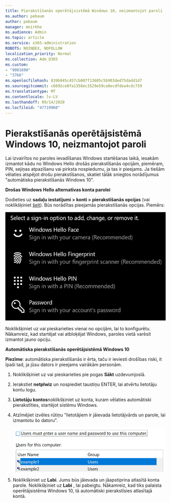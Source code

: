 ```yaml
---
title: Pierakstīšanās operētājsistēmā Windows 10, neizmantojot paroli
ms.author: pebaum
author: pebaum
manager: mnirkhe
ms.audience: Admin
ms.topic: article
ms.service: o365-administration
ROBOTS: NOINDEX, NOFOLLOW
localization_priority: Normal
ms.collection: Adm_O365
ms.custom:
- "9001690"
- "3766"
ms.openlocfilehash: 839b945c457cb007f13605c5b903ded75dadd1d7
ms.sourcegitcommit: c6692ce0fa1358ec3529e59ca0ecdfdea4cdc759
ms.translationtype: MT
ms.contentlocale: lv-LV
ms.lasthandoff: 09/14/2020
ms.locfileid: "47719960"
---
```

# <a name="sign-in-to-windows-10-without-using-a-password"></a>Pierakstīšanās operētājsistēmā Windows 10, neizmantojot paroli

Lai izvairītos no paroles ievadīšanas Windows startēšanas laikā, iesakām izmantot kādu no Windows Hello drošās pierakstīšanās opcijām, piemēram, PIN, sejiņas atpazīšanu vai pirksta nospiedumu, ja tas ir pieejams. Ja tiešām vēlaties atspējot drošu pierakstīšanos, skatiet tālāk sniegtos norādījumus "automātiska pierakstīšanās Windows 10".

**Drošas Windows Hello alternatīvas konta parolei**

Dodieties uz **sadaļu iestatījumi > konti > pierakstīšanās opcijas** (vai noklikšķiniet [šeit](ms-settings:signinoptions?activationSource=GetHelp)). Būs norādītas pieejamās pierakstīšanās opcijas. Piemērs:

![Pierakstīšanās opcijas.](media/sign-in-options.png)

Noklikšķiniet uz vai pieskarieties vienai no opcijām, lai to konfigurētu. Nākamreiz, kad startējat vai atbloķējat Windows, paroles vietā varēsit izmantot jauno opciju. 

**Automātiska pierakstīšanās operētājsistēmā Windows 10**

**Piezīme**: automātiska pierakstīšanās ir ērta, taču ir ieviesti drošības riski, it īpaši tad, ja jūsu dators ir pieejams vairākām personām. 

1. Noklikšķiniet uz vai pieskarieties pie pogas **Sākt** uzdevumjoslā.

2. Ierakstiet **netplwiz** un nospiediet taustiņu ENTER, lai atvērtu lietotāju kontu logu.

3. **Lietotāju kontos**noklikšķiniet uz konta, kuram vēlaties automātiski pierakstīties, startējot sistēmu Windows.

4. Atzīmējiet izvēles rūtiņu "lietotājiem ir jāievada lietotājvārds un parole, lai izmantotu šo datoru".

    ![Lietotājiem ir jāievada lietotājvārds un parole.](media/users-must-enter-username.png)

5. Noklikšķiniet uz **Labi**. Jums būs jāievada un jāapstiprina atlasītā konta parole. Noklikšķiniet uz **Labi** , lai pabeigtu. Nākamreiz, kad tiks palaista operētājsistēma Windows 10, tā automātiski pierakstīsies atlasītajā kontā.
